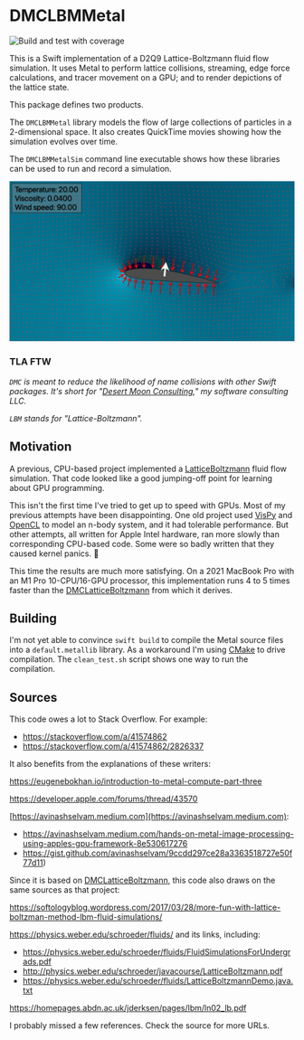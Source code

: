 # DMCLBMMetal

![Build and test with coverage](https://github.com/mchapman87501/DMCLBMMetal/actions/workflows/swift_build_and_test_with_coverage.yml/badge.svg)

This is a Swift implementation of a D2Q9 Lattice-Boltzmann fluid flow simulation.  It uses Metal to perform lattice collisions, streaming, edge force calculations, and tracer movement on a GPU; and to render depictions of the lattice state.

This package defines two products.

The `DMCLBMMetal` library models the flow of large collections of particles in a 2-dimensional space.  It also  creates QuickTime movies showing how the simulation evolves over time.

The `DMCLBMMetalSim` command line executable shows how these libraries can be used to run and record a simulation.

![Movie Still](Docs/images/lbm_sim_frame.png)

### TLA FTW

*`DMC` is meant to reduce the likelihood of name collisions with other Swift packages.  It's short for "[Desert Moon Consulting](https://dmoonc.com)," my software consulting LLC.*

*`LBM` stands for "Lattice-Boltzmann".*

## Motivation

A previous, CPU-based project implemented a [LatticeBoltzmann](https://github.com/mchapman87501/DMCLatticeBoltzmann.git) fluid flow simulation.  That code looked like a good jumping-off point for learning about GPU programming.

This isn't the first time I've tried to get up to speed with GPUs.  Most of my previous attempts have been disappointing.  One old project used [VisPy](https://vispy.org) and [OpenCL](https://www.khronos.org/opencl/) to model an n-body system, and it had tolerable performance.  But other attempts, all written for Apple Intel hardware, ran more slowly than corresponding CPU-based code.  Some were so badly written that they caused kernel panics.  😬

This time the results are much more satisfying.  On a 2021 MacBook Pro with an M1 Pro 10-CPU/16-GPU processor, this implementation runs 4 to 5 times faster than the [DMCLatticeBoltzmann](https://github.com/mchapman87501/DMCLatticeBoltzmann.git) from which it derives.

## Building

I'm not yet able to convince `swift build` to compile the Metal source files into a `default.metallib` library.  As a workaround I'm using [CMake](https://cmake.org/) to drive compilation.  The `clean_test.sh` script shows one way to run the compilation.

## Sources

This code owes a lot to Stack Overflow.  For example:

* https://stackoverflow.com/a/41574862
* https://stackoverflow.com/a/41574862/2826337

It also benefits from the explanations of these writers:

https://eugenebokhan.io/introduction-to-metal-compute-part-three

https://developer.apple.com/forums/thread/43570

[https://avinashselvam.medium.com](https://avinashselvam.medium.com):

* https://avinashselvam.medium.com/hands-on-metal-image-processing-using-apples-gpu-framework-8e530617276
* https://gist.github.com/avinashselvam/9ccdd297ce28a3363518727e50f77d11)

Since it is based on [DMCLatticeBoltzmann](https://github.com/mchapman87501/DMCLatticeBoltzmann.git), this code also draws on the same sources as that project:

https://softologyblog.wordpress.com/2017/03/28/more-fun-with-lattice-boltzman-method-lbm-fluid-simulations/

https://physics.weber.edu/schroeder/fluids/ and its links, including:

* https://physics.weber.edu/schroeder/fluids/FluidSimulationsForUndergrads.pdf
* http://physics.weber.edu/schroeder/javacourse/LatticeBoltzmann.pdf
* https://physics.weber.edu/schroeder/fluids/LatticeBoltzmannDemo.java.txt

https://homepages.abdn.ac.uk/jderksen/pages/lbm/ln02_lb.pdf


I probably missed a few references.  Check the source for more URLs.